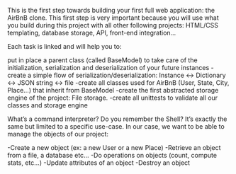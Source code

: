 This is the first step towards building your first full web application: the AirBnB clone. This first step is very important because you will use what you build during this project with all other following projects: HTML/CSS templating, database storage, API, front-end integration…

Each task is linked and will help you to:

put in place a parent class (called BaseModel) to take care of the initialization, serialization and deserialization of your future instances
   -create a simple flow of serialization/deserialization: Instance <-> Dictionary <-> JSON string <-> file
   -create all classes used for AirBnB (User, State, City, Place…) that inherit from BaseModel
   -create the first abstracted storage engine of the project: File storage.
   -create all unittests to validate all our classes and storage engine

What’s a command interpreter?
   Do you remember the Shell? It’s exactly the same but limited to a specific use-case. In our case, we want to be able to manage the objects of our project:

   -Create a new object (ex: a new User or a new Place)
   -Retrieve an object from a file, a database etc…
   -Do operations on objects (count, compute stats, etc…)
   -Update attributes of an object
   -Destroy an object
   
